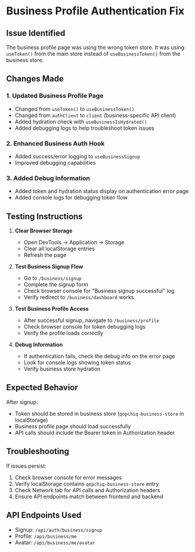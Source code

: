 # Business Profile Authentication Fix

## Issue Identified
The business profile page was using the wrong token store. It was using `useToken()` from the main store instead of `useBusinessToken()` from the business store.

## Changes Made

### 1. Updated Business Profile Page
- Changed from `useToken()` to `useBusinessToken()`
- Changed from `authClient` to `client` (business-specific API client)
- Added hydration check with `useBusinessIsHydrated()`
- Added debugging logs to help troubleshoot token issues

### 2. Enhanced Business Auth Hook
- Added success/error logging to `useBusinessSignup`
- Improved debugging capabilities

### 3. Added Debug Information
- Added token and hydration status display on authentication error page
- Added console logs for debugging token flow

## Testing Instructions

1. **Clear Browser Storage**
   - Open DevTools → Application → Storage
   - Clear all localStorage entries
   - Refresh the page

2. **Test Business Signup Flow**
   - Go to `/business/signup`
   - Complete the signup form
   - Check browser console for "Business signup successful" log
   - Verify redirect to `/business/dashboard` works

3. **Test Business Profile Access**
   - After successful signup, navigate to `/business/profile`
   - Check browser console for token debugging logs
   - Verify the profile loads correctly

4. **Debug Information**
   - If authentication fails, check the debug info on the error page
   - Look for console logs showing token status
   - Verify business store hydration

## Expected Behavior

After signup:
- Token should be stored in business store (`qopchiq-business-store` in localStorage)
- Business profile page should load successfully
- API calls should include the Bearer token in Authorization header

## Troubleshooting

If issues persist:
1. Check browser console for error messages
2. Verify localStorage contains `qopchiq-business-store` entry
3. Check Network tab for API calls and Authorization headers
4. Ensure API endpoints match between frontend and backend

## API Endpoints Used
- Signup: `/api/auth/business/signup`
- Profile: `/api/business/me`
- Avatar: `/api/business/me/avatar`
